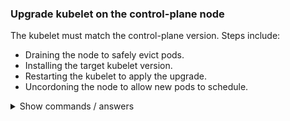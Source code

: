 ### Upgrade kubelet on the control-plane node

The kubelet must match the control-plane version. Steps include:

- Draining the node to safely evict pods.
- Installing the target kubelet version.
- Restarting the kubelet to apply the upgrade.
- Uncordoning the node to allow new pods to schedule.

<details>
<summary>Show commands / answers</summary>
<p>

```bash
# Drain the control-plane node
kubectl drain control-plane --ignore-daemonsets

# Upgrade kubelet
sudo apt-mark unhold kubelet
sudo apt install -y kubelet=1.33.5-1.1
sudo systemctl daemon-reexec
sudo systemctl daemon-reload
sudo systemctl restart kubelet
sudo apt-mark hold kubelet

# Uncordon the node after upgrade
kubectl uncordon control-plane
```

</p>
</details>
